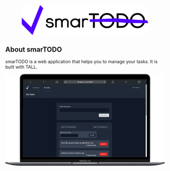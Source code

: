 <p align="center"><a href="https://github.com/fahrim/smarTODO" target="_blank"><img src="https://raw.githubusercontent.com/fahrim/smarTODO/02b0002e9a615ef967bfa79bbd646a20e0af6e5e/public/brands/smartodo-logo.svg" width="400" alt="smarTODO Logo"></a></p>

## About smarTODO

smarTODO is a web application that helps you to manage your tasks. It is built with TALL.

<p align="center"><a href="https://github.com/fahrim/smarTODO" target="_blank"><img src="https://raw.githubusercontent.com/fahrim/smarTODO/ff4bba9201ceeeed86d0425d121e06286d938f2d/public/brands/laptop-screen-shot.png" width="720" alt="smarTODO Logo"></a></p>
